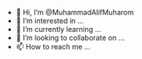 - 👋 Hi, I’m @MuhammadAlifMuharom
- 👀 I’m interested in ...
- 🌱 I’m currently learning ...
- 💞️ I’m looking to collaborate on ...
- 📫 How to reach me ...

<!---
MuhammadAlifMuharom/MuhammadAlifMuharom is a ✨ special ✨ repository because its `README.md` (this file) appears on your GitHub profile.
You can click the Preview link to take a look at your changes.
--->

